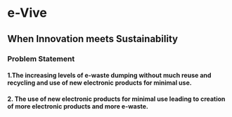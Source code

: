 # **e-Vive** 
## **When Innovation meets Sustainability**

### **Problem Statement**
#### 1.The increasing levels of e-waste dumping without much reuse and recycling and use of new electronic products for minimal use. <br>

#### 2. The use of new electronic products for minimal use leading to creation of more electronic products and more e-waste.